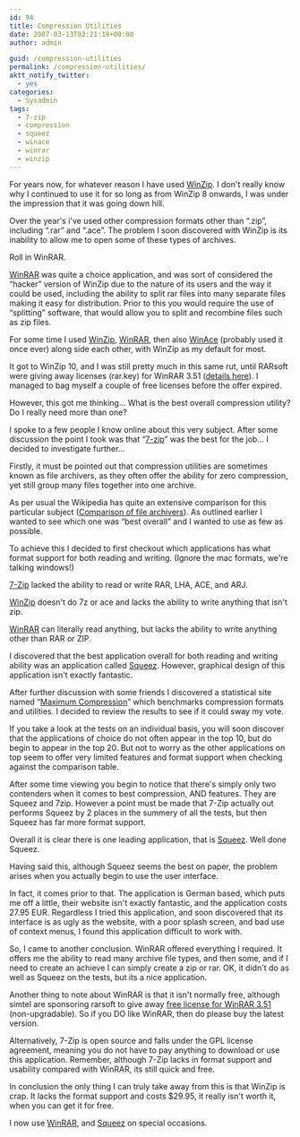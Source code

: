 ```yaml
---
id: 94
title: Compression Utilities
date: 2007-03-13T02:21:19+00:00
author: admin

guid: /compression-utilities
permalink: /compression-utilities/
aktt_notify_twitter:
  - yes
categories:
  - Sysadmin
tags:
  - 7-zip
  - compression
  - squeez
  - winace
  - winrar
  - winzip
---
```

<p class="lead">
  For years now, for whatever reason I have used <a href="http://www.winzip.com/">WinZip</a>. I don't really know why I continued to use it for so long as from WinZip 8 onwards, I was under the impression that it was going down hill.
</p>

Over the year's i've used other compression formats other than &#8220;.zip&#8221;, including &#8220;.rar&#8221; and &#8220;.ace&#8221;. The problem I soon discovered with WinZip is its inability to allow me to open some of these types of archives.

<!--more-->Roll in WinRAR. 

[WinRAR](http://www.rarlab.com/) was quite a choice application, and was sort of considered the &#8220;hacker&#8221; version of WinZip due to the nature of its users and the way it could be used, including the ability to split rar files into many separate files making it easy for distribution. Prior to this you would require the use of &#8220;splitting&#8221; software, that would allow you to split and recombine files such as zip files.

For some time I used [WinZip](http://www.winzip.com/), [WinRAR](http://www.rarlab.com/)[](http://www.rarlab.com/), then also [WinAce](http://www.winace.com/) (probably used it once ever) along side each other, with WinZip as my default for most.

It got to WinZip 10, and I was still pretty much in this same rut, until RARsoft were giving away licenses (rar.key) for WinRAR 3.51 ([details here](http://googlesystem.blogspot.com/2006/07/winrar-free-today.html)). I managed to bag myself a couple of free licenses before the offer expired.

However, this got me thinking&#8230; What is the best overall compression utility? Do I really need more than one?

I spoke to a few people I know online about this very subject. After some discussion the point I took was that &#8220;[7-zip](http://www.7-zip.org/)&#8221; was the best for the job&#8230; I decided to investigate further&#8230;

Firstly, it must be pointed out that compression utilities are sometimes known as file archivers, as they often offer the ability for zero compression, yet still group many files together into one archive.

As per usual the Wikipedia has quite an extensive comparison for this particular subject ([Comparison of file archivers](http://en.wikipedia.org/wiki/Comparison_of_file_archivers)). As outlined earlier I wanted to see which one was &#8220;best overall&#8221; and I wanted to use as few as possible.

To achieve this I decided to first checkout which applications has what format support for both reading and writing. (Ignore the mac formats, we're talking windows!)

[7-Zip](http://www.7-zip.org/) lacked the ability to read or write RAR, LHA, ACE, and ARJ.

[WinZip](http://www.winzip.com/) doesn't do 7z or ace and lacks the ability to write anything that isn't zip.

[WinRAR](http://www.rarlab.com/) can literally read anything, but lacks the ability to write anything other than RAR or ZIP.

I discovered that the best application overall for both reading and writing ability was an application called [Squeez](http://web.archive.org/web/20090312042748/http://www.speedproject.de:80/enu/squeez/). However, graphical design of this application isn't exactly fantastic.

After further discussion with some friends I discovered a statistical site named &#8220;[Maximum Compression](http://www.maximumcompression.com/)&#8221; which benchmarks compression formats and utilities. I decided to review the results to see if it could sway my vote.

If you take a look at the tests on an individual basis, you will soon discover that the applications of choice do not often appear in the top 10, but do begin to appear in the top 20. But not to worry as the other applications on top seem to offer very limited features and format support when checking against the comparison table.

After some time viewing you begin to notice that there's simply only two contenders when it comes to best compression, AND features. They are Squeez and 7zip. However a point must be made that 7-Zip actually out performs Squeez by 2 places in the summery of all the tests, but then Squeez has far more format support.

Overall it is clear there is one leading application, that is [Squeez](http://web.archive.org/web/20090312042748/http://www.speedproject.de:80/enu/squeez/). Well done Squeez.

Having said this, although Squeez seems the best on paper, the problem arises when you actually begin to use the user interface.

In fact, it comes prior to that. The application is German based, which puts me off a little, their website isn't exactly fantastic, and the application costs 27.95 EUR. Regardless I tried this application, and soon discovered that its interface is as ugly as the website, with a poor splash screen, and bad use of context menus, I found this application difficult to work with.

So, I came to another conclusion. WinRAR offered everything I required. It offers me the ability to read many archive file types, and then some, and if I need to create an achieve I can simply create a zip or rar. OK, it didn't do as well as Squeez on the tests, but its a nice application.

Another thing to note about WinRAR is that it isn't normally free, although simtel are sponsoring rarsoft to give away [free license for WinRAR 3.51](http://web.archive.org/web/20060904072711/http://wcarchive.cdrom.com/pub/simtelnet/win95/compress/rarkey.rar) (non-upgradable). So if you DO like WinRAR, then do please buy the latest version.

Alternatively, 7-Zip is open source and falls under the GPL license agreement, meaning you do not have to pay anything to download or use this application. Remember, although 7-Zip lacks in format support and usability compared with WinRAR, its still quick and free.

In conclusion the only thing I can truly take away from this is that WinZip is crap. It lacks the format support and costs $29.95, it really isn't worth it, when you can get it for free.

I now use [WinRAR](http://www.rarlab.com/), and [Squeez](http://web.archive.org/web/20090312042748/http://www.speedproject.de:80/enu/squeez/) on special occasions.